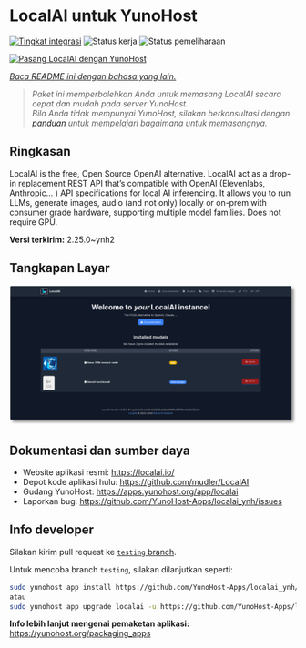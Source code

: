 <!--
N.B.: README ini dibuat secara otomatis oleh <https://github.com/YunoHost/apps/tree/master/tools/readme_generator>
Ini TIDAK boleh diedit dengan tangan.
-->

# LocalAI untuk YunoHost

[![Tingkat integrasi](https://apps.yunohost.org/badge/integration/localai)](https://ci-apps.yunohost.org/ci/apps/localai/)
![Status kerja](https://apps.yunohost.org/badge/state/localai)
![Status pemeliharaan](https://apps.yunohost.org/badge/maintained/localai)

[![Pasang LocalAI dengan YunoHost](https://install-app.yunohost.org/install-with-yunohost.svg)](https://install-app.yunohost.org/?app=localai)

*[Baca README ini dengan bahasa yang lain.](./ALL_README.md)*

> *Paket ini memperbolehkan Anda untuk memasang LocalAI secara cepat dan mudah pada server YunoHost.*  
> *Bila Anda tidak mempunyai YunoHost, silakan berkonsultasi dengan [panduan](https://yunohost.org/install) untuk mempelajari bagaimana untuk memasangnya.*

## Ringkasan

LocalAI is the free, Open Source OpenAI alternative. LocalAI act as a drop-in replacement REST API that’s compatible with OpenAI (Elevenlabs, Anthropic... ) API specifications for local AI inferencing. It allows you to run LLMs, generate images, audio (and not only) locally or on-prem with consumer grade hardware, supporting multiple model families. Does not require GPU.


**Versi terkirim:** 2.25.0~ynh2

## Tangkapan Layar

![Tangkapan Layar pada LocalAI](./doc/screenshots/331878853-20b5ccd2-8393-44f0-aaf6-87a23806381e.png)

## Dokumentasi dan sumber daya

- Website aplikasi resmi: <https://localai.io/>
- Depot kode aplikasi hulu: <https://github.com/mudler/LocalAI>
- Gudang YunoHost: <https://apps.yunohost.org/app/localai>
- Laporkan bug: <https://github.com/YunoHost-Apps/localai_ynh/issues>

## Info developer

Silakan kirim pull request ke [`testing` branch](https://github.com/YunoHost-Apps/localai_ynh/tree/testing).

Untuk mencoba branch `testing`, silakan dilanjutkan seperti:

```bash
sudo yunohost app install https://github.com/YunoHost-Apps/localai_ynh/tree/testing --debug
atau
sudo yunohost app upgrade localai -u https://github.com/YunoHost-Apps/localai_ynh/tree/testing --debug
```

**Info lebih lanjut mengenai pemaketan aplikasi:** <https://yunohost.org/packaging_apps>
